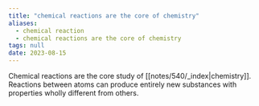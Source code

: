 ```yaml
---
title: "chemical reactions are the core of chemistry"
aliases:
  - chemical reaction
  - chemical reactions are the core of chemistry
tags: null
date: 2023-08-15
---
```


Chemical reactions are the core study of [[notes/540/_index|chemistry]]. Reactions between atoms can produce entirely new substances with properties wholly different from others.